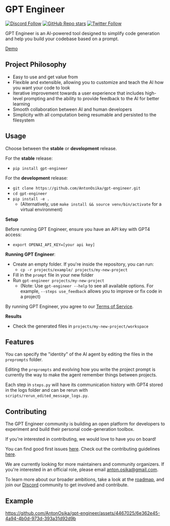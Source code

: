 # GPT Engineer

[![Discord Follow](https://dcbadge.vercel.app/api/server/8tcDQ89Ej2?style=flat)](https://discord.gg/8tcDQ89Ej2)
[![GitHub Repo stars](https://img.shields.io/github/stars/AntonOsika/gpt-engineer?style=social)](https://github.com/AntonOsika/gpt-engineer)
[![Twitter Follow](https://img.shields.io/twitter/follow/antonosika?style=social)](https://twitter.com/AntonOsika)

GPT Engineer is an AI-powered tool designed to simplify code generation and help you build your codebase based on a prompt.

[Demo](https://twitter.com/antonosika/status/1667641038104674306)

## Project Philosophy

- Easy to use and get value from
- Flexible and extensible, allowing you to customize and teach the AI how you want your code to look
- Iterative improvement towards a user experience that includes high-level prompting and the ability to provide feedback to the AI for better learning
- Smooth collaboration between AI and human developers
- Simplicity with all computation being resumable and persisted to the filesystem

## Usage

Choose between the **stable** or **development** release.

For the **stable** release:

- `pip install gpt-engineer`

For the **development** release:
- `git clone https://github.com/AntonOsika/gpt-engineer.git`
- `cd gpt-engineer`
- `pip install -e .`
  - (Alternatively, use `make install && source venv/bin/activate` for a virtual environment)

**Setup**

Before running GPT Engineer, ensure you have an API key with GPT4 access:

- `export OPENAI_API_KEY=[your api key]`

**Running GPT Engineer**:

- Create an empty folder. If you're inside the repository, you can run:
  - `cp -r projects/example/ projects/my-new-project`
- Fill in the `prompt` file in your new folder
- Run `gpt-engineer projects/my-new-project`
  - (Note: Use `gpt-engineer --help` to see all available options. For example, `--steps use_feedback` allows you to improve or fix code in a project)

By running GPT Engineer, you agree to our [Terms of Service](https://github.com/AntonOsika/gpt-engineer/blob/main/TERMS_OF_USE.md).

**Results**
- Check the generated files in `projects/my-new-project/workspace`

## Features

You can specify the "identity" of the AI agent by editing the files in the `preprompts` folder.

Editing the `preprompts` and evolving how you write the project prompt is currently the way to make the agent remember things between projects.

Each step in `steps.py` will have its communication history with GPT4 stored in the logs folder and can be rerun with `scripts/rerun_edited_message_logs.py`.

## Contributing
The GPT Engineer community is building an open platform for developers to experiment and build their personal code-generation toolbox.

If you're interested in contributing, we would love to have you on board!

You can find good first issues [here](https://github.com/AntonOsika/gpt-engineer/issues?q=is%3Aopen+is%3Aissue+label%3A%22good+first+issue%22).
Check out the contributing guidelines [here](.github/CONTRIBUTING.md).

We are currently looking for more maintainers and community organizers. If you're interested in an official role, please email anton.osika@gmail.com.

To learn more about our broader ambitions, take a look at the [roadmap](https://github.com/AntonOsika/gpt-engineer/blob/main/ROADMAP.md), and join our [Discord](https://discord.gg/8tcDQ89Ej2) community to get involved and contribute.

## Example

https://github.com/AntonOsika/gpt-engineer/assets/4467025/6e362e45-4a94-4b0d-973d-393a31d92d9b

